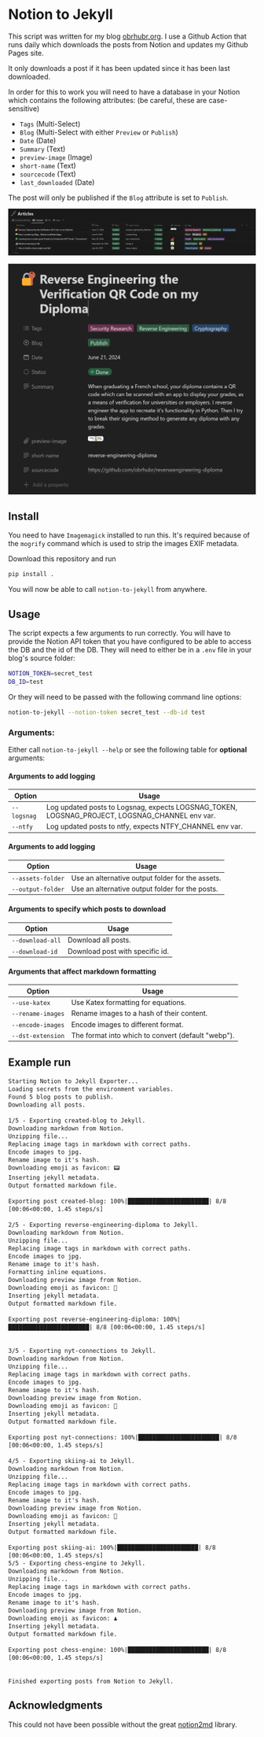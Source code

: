 # Notion to Jekyll

This script was written for my blog [obrhubr.org](https://obrhubr.org). I use a Github Action that runs daily which downloads the posts from Notion and updates my Github Pages site.

It only downloads a post if it has been updated since it has been last downloaded.

In order for this to work you will need to have a database in your Notion which contains the following attributes: (be careful, these are case-sensitive)
 - `Tags` (Multi-Select)
 - `Blog` (Multi-Select with either `Preview` or `Publish`)
 - `Date` (Date)
 - `Summary` (Text)
 - `preview-image` (Image)
 - `short-name` (Text)
 - `sourcecode` (Text)
 - `last_downloaded` (Date)

The post will only be published if the `Blog` attribute is set to `Publish`.

![Notion Database containing the articles](.github/images/db.png)

![Post and all properties](.github/images/properties.png)

## Install

You need to have `Imagemagick` installed to run this. It's required because of the `mogrify` command which is used to strip the images EXIF metadata.

Download this repository and run

```bash
pip install .
```

You will now be able to call `notion-to-jekyll` from anywhere.

## Usage

The script expects a few arguments to run correctly.
You will have to provide the Notion API token that you have configured to be able to access the DB and the id of the DB. They will need to either be in a `.env` file in your blog's source folder:

```bash
NOTION_TOKEN=secret_test
DB_ID=test
```

Or they will need to be passed with the following command line options:

```bash
notion-to-jekyll --notion-token secret_test --db-id test
```

### Arguments:

Either call `notion-to-jekyll --help` or see the following table for **optional** arguments:

#### Arguments to add logging
| Option | Usage |
|-	|-	|
| `--logsnag`	| Log updated posts to Logsnag, expects LOGSNAG_TOKEN, LOGSNAG_PROJECT, LOGSNAG_CHANNEL env var.	|
| `--ntfy`	| Log updated posts to ntfy, expects NTFY_CHANNEL env var.	|

#### Arguments to add logging
| Option | Usage |
|-	|-	|
| `--assets-folder`	| Use an alternative output folder for the assets.	|
| `--output-folder`	| Use an alternative output folder for the posts. |

#### Arguments to specify which posts to download

| Option | Usage |
|-	|-	|
| `--download-all` | Download all posts.	|
| `--download-id` | Download post with specific id.	|

#### Arguments that affect markdown formatting

| Option | Usage |
|-	|-	|
| `--use-katex`	| Use Katex formatting for equations.	|
| `--rename-images`	| Rename images to a hash of their content.	|
| `--encode-images`	| Encode images to different format.	|
| `--dst-extension`	| The format into which to convert (default "webp").	|

## Example run

```
Starting Notion to Jekyll Exporter...
Loading secrets from the environment variables.
Found 5 blog posts to publish.
Downloading all posts.

1/5 - Exporting created-blog to Jekyll.
Downloading markdown from Notion.
Unzipping file...
Replacing image tags in markdown with correct paths.
Encode images to jpg.
Rename image to it's hash.
Downloading emoji as favicon: 📟
Inserting jekyll metadata.
Output formatted markdown file.

Exporting post created-blog: 100%|███████████████████████| 8/8 [00:06<00:00, 1.45 steps/s]

2/5 - Exporting reverse-engineering-diploma to Jekyll.
Downloading markdown from Notion.
Unzipping file...
Replacing image tags in markdown with correct paths.
Encode images to jpg.
Rename image to it's hash.
Formatting inline equations.
Downloading preview image from Notion.
Downloading emoji as favicon: 🔐
Inserting jekyll metadata.
Output formatted markdown file.

Exporting post reverse-engineering-diploma: 100%|███████████████████████| 8/8 [00:06<00:00, 1.45 steps/s]


3/5 - Exporting nyt-connections to Jekyll.
Downloading markdown from Notion.
Unzipping file...
Replacing image tags in markdown with correct paths.
Encode images to jpg.
Rename image to it's hash.
Downloading preview image from Notion.
Downloading emoji as favicon: 🧩
Inserting jekyll metadata.
Output formatted markdown file.

Exporting post nyt-connections: 100%|███████████████████████| 8/8 [00:06<00:00, 1.45 steps/s]

4/5 - Exporting skiing-ai to Jekyll.
Downloading markdown from Notion.
Unzipping file...
Replacing image tags in markdown with correct paths.
Encode images to jpg.
Rename image to it's hash.
Downloading preview image from Notion.
Downloading emoji as favicon: 🎿
Inserting jekyll metadata.
Output formatted markdown file.

Exporting post skiing-ai: 100%|███████████████████████| 8/8 [00:06<00:00, 1.45 steps/s]                                               
5/5 - Exporting chess-engine to Jekyll.
Downloading markdown from Notion.
Unzipping file...
Replacing image tags in markdown with correct paths.
Encode images to jpg.
Rename image to it's hash.
Downloading preview image from Notion.
Downloading emoji as favicon: ♟
Inserting jekyll metadata.
Output formatted markdown file.

Exporting post chess-engine: 100%|███████████████████████| 8/8 [00:06<00:00, 1.45 steps/s]


Finished exporting posts from Notion to Jekyll.
```

## Acknowledgments

This could not have been possible without the great [notion2md](https://github.com/echo724/notion2md) library.
